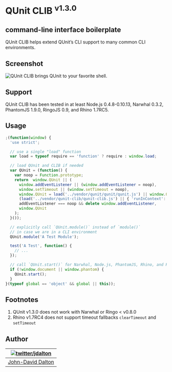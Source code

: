 # QUnit CLIB <sup>v1.3.0</sup>
## command-line interface boilerplate

QUnit CLIB helps extend QUnit’s CLI support to many common CLI environments.

## Screenshot

![QUnit CLIB brings QUnit to your favorite shell.](http://i.imgur.com/jpu9l.png)

## Support

QUnit CLIB has been tested in at least Node.js 0.4.8-0.10.13, Narwhal 0.3.2, PhantomJS 1.9.0, RingoJS 0.9, and Rhino 1.7RC5.

## Usage

```js
;(function(window) {
  'use strict';

  // use a single "load" function
  var load = typeof require == 'function' ? require : window.load;

  // load QUnit and CLIB if needed
  var QUnit = (function() {
    var noop = Function.prototype;
    return  window.QUnit || (
      window.addEventListener || (window.addEventListener = noop),
      window.setTimeout || (window.setTimeout = noop),
      window.QUnit = load('../vendor/qunit/qunit/qunit.js') || window.QUnit,
      (load('../vendor/qunit-clib/qunit-clib.js') || { 'runInContext': noop }).runInContext(window),
      addEventListener === noop && delete window.addEventListener,
      window.QUnit
    );
  }());

  // explicitly call `QUnit.module()` instead of `module()`
  // in case we are in a CLI environment
  QUnit.module('A Test Module');

  test('A Test', function() {
    // ...
  });

  // call `QUnit.start()` for Narwhal, Node.js, PhantomJS, Rhino, and RingoJS
  if (!window.document || window.phantom) {
    QUnit.start();
  }
}(typeof global == 'object' && global || this));
```

## Footnotes

  1. QUnit v1.3.0 does not work with Narwhal or Ringo < v0.8.0
  2. Rhino v1.7RC4 does not support timeout fallbacks `clearTimeout` and `setTimeout`

## Author

| [![twitter/jdalton](http://gravatar.com/avatar/299a3d891ff1920b69c364d061007043?s=70)](http://twitter.com/jdalton "Follow @jdalton on Twitter") |
|---|
| [John-David Dalton](http://allyoucanleet.com/) |

